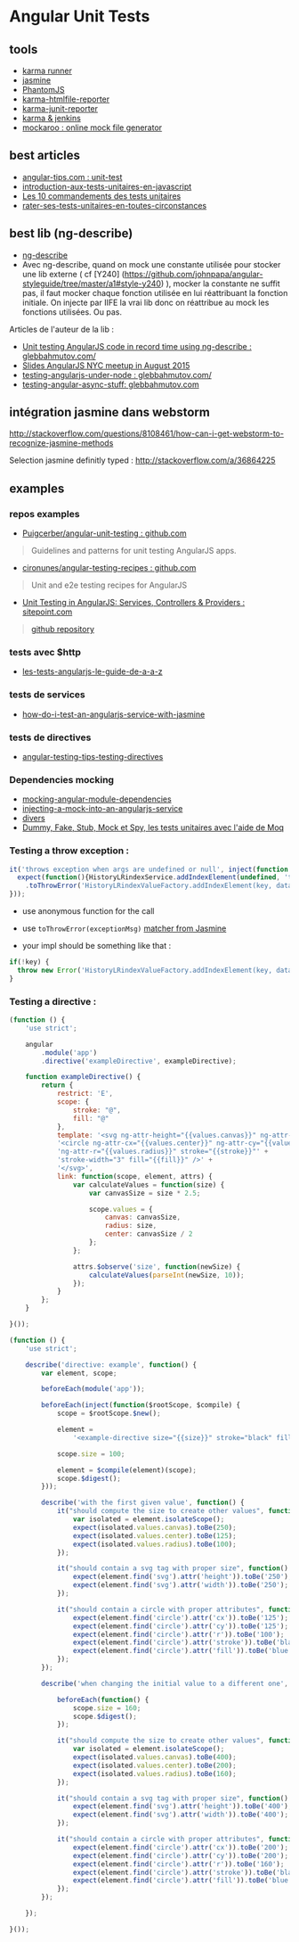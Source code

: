 
# Angular Unit Tests

## tools
- [karma runner](http://karma-runner.github.io/0.13/index.html)
- [jasmine](http://jasmine.github.io/)
- [PhantomJS](http://phantomjs.org/)
- [karma-htmlfile-reporter](https://github.com/matthias-schuetz/karma-htmlfile-reporter)
- [karma-junit-reporter](https://github.com/karma-runner/karma-junit-reporter)
- [karma & jenkins](http://karma-runner.github.io/0.12/plus/jenkins.html)
- [mockaroo : online mock file generator](https://www.mockaroo.com/)

## best articles 
- [angular-tips.com : unit-test](http://angular-tips.com/blog/categories/unit-test/)
- [introduction-aux-tests-unitaires-en-javascript](http://blog.xebia.fr/2013/03/21/introduction-aux-tests-unitaires-en-javascript/)
- [Les 10 commandements des tests unitaires](http://blog.xebia.fr/2008/04/11/les-10-commandements-des-tests-unitaires/)
- [rater-ses-tests-unitaires-en-toutes-circonstances](http://blog.soat.fr/2013/11/10-trucs-infaillibles-pour-rater-ses-tests-unitaires-en-toutes-circonstances-22/)

## best lib (ng-describe)
- [ng-describe](https://github.com/kensho/ng-describe)
- Avec ng-describe, quand on mock une constante utilisée pour stocker une lib externe ( cf [Y240] (https://github.com/johnpapa/angular-styleguide/tree/master/a1#style-y240) ), mocker la constante ne suffit pas, il faut mocker chaque fonction utilisée en lui réattribuant la fonction initiale.
On injecte par IIFE la vrai lib donc on réattribue au mock les fonctions utilisées. Ou pas.

Articles de l'auteur de la lib :
- [Unit testing AngularJS code in record time using ng-describe : glebbahmutov.com/](https://glebbahmutov.com/blog/1-2-3-tested/)
- [Slides AngularJS NYC meetup in August 2015](http://slides.com/bahmutov/ng-describe#/)
- [testing-angularjs-under-node : glebbahmutov.com/](https://glebbahmutov.com/blog/testing-angularjs-under-node/)
- [testing-angular-async-stuff: glebbahmutov.com](https://glebbahmutov.com/blog/testing-angular-async-stuff/)

## intégration jasmine dans webstorm

http://stackoverflow.com/questions/8108461/how-can-i-get-webstorm-to-recognize-jasmine-methods

Selection jasmine definitly typed : http://stackoverflow.com/a/36864225

## examples

### repos examples
- [Puigcerber/angular-unit-testing : github.com](https://github.com/Puigcerber/angular-unit-testing)
> Guidelines and patterns for unit testing AngularJS apps.

- [cironunes/angular-testing-recipes : github.com](https://github.com/cironunes/angular-testing-recipes)
> Unit and e2e testing recipes for AngularJS 

- [Unit Testing in AngularJS: Services, Controllers & Providers : sitepoint.com](https://www.sitepoint.com/unit-testing-angularjs-services-controllers-providers/)
> [github repository](https://github.com/sitepoint-editors/angular-js-unit-testing-services-controllers-providers)

### tests avec $http
- [les-tests-angularjs-le-guide-de-a-a-z](http://blog.occitech.fr/2013/10/les-tests-angularjs-le-guide-de-a-a-z-partie-1-les-tests-unitaires/)

### tests de services
- [how-do-i-test-an-angularjs-service-with-jasmine](http://stackoverflow.com/questions/13013772/how-do-i-test-an-angularjs-service-with-jasmine)

### tests de directives 
- [angular-testing-tips-testing-directives](https://www.sitepoint.com/angular-testing-tips-testing-directives/)

### Dependencies mocking
- [mocking-angular-module-dependencies](http://stackoverflow.com/questions/17554727/mocking-angular-module-dependencies-in-jasmine-unit-tests)
- [injecting-a-mock-into-an-angularjs-service](http://stackoverflow.com/questions/14773269/injecting-a-mock-into-an-angularjs-service/18756347#18756347)
- [divers](http://www.sitepoint.com/mocking-dependencies-angularjs-tests/)
- [Dummy, Fake, Stub, Mock et Spy, les tests unitaires avec l'aide de Moq](http://blog.softit.fr/post/dummy-fake-stub-mock-et-spy-les-tests-unitaires-avec-l-aide-de-moq)

### Testing a throw exception :

```javascript
it('throws exception when args are undefined or null', inject(function (HistoryLRindexService) {
  expect(function(){HistoryLRindexService.addIndexElement(undefined, 'toto');})
    .toThrowError('HistoryLRindexValueFactory.addIndexElement(key, data) error : key null or undefined');
}));
```

- use anonymous function for the call
- use `toThrowError(exceptionMsg)` [matcher from Jasmine](http://jasmine.github.io/2.3/introduction.html#section-Included_Matchers)

- your impl should be something like that :
```javascript
if(!key) {
  throw new Error('HistoryLRindexValueFactory.addIndexElement(key, data) error : key null or undefined');
}
```

### Testing a directive : 

```javascript
(function () {
    'use strict';

    angular
        .module('app')
        .directive('exampleDirective', exampleDirective);

    function exampleDirective() {
        return {
            restrict: 'E',
            scope: {
                stroke: "@",
                fill: "@"
            },
            template: '<svg ng-attr-height="{{values.canvas}}" ng-attr-width="{{values.canvas}}" class="gray">' +
            '<circle ng-attr-cx="{{values.center}}" ng-attr-cy="{{values.center}}"' +
            'ng-attr-r="{{values.radius}}" stroke="{{stroke}}"' +
            'stroke-width="3" fill="{{fill}}" />' +
            '</svg>',
            link: function(scope, element, attrs) {
                var calculateValues = function(size) {
                    var canvasSize = size * 2.5;

                    scope.values = {
                        canvas: canvasSize,
                        radius: size,
                        center: canvasSize / 2
                    };
                };

                attrs.$observe('size', function(newSize) {
                    calculateValues(parseInt(newSize, 10));
                });
            }
        };
    }

}());
```

```javascript
(function () {
    'use strict';

    describe('directive: example', function() {
        var element, scope;

        beforeEach(module('app'));

        beforeEach(inject(function($rootScope, $compile) {
            scope = $rootScope.$new();

            element =
                '<example-directive size="{{size}}" stroke="black" fill="blue"></example-directive>';

            scope.size = 100;

            element = $compile(element)(scope);
            scope.$digest();
        }));

        describe('with the first given value', function() {
            it("should compute the size to create other values", function() {
                var isolated = element.isolateScope();
                expect(isolated.values.canvas).toBe(250);
                expect(isolated.values.center).toBe(125);
                expect(isolated.values.radius).toBe(100);
            });

            it("should contain a svg tag with proper size", function() {
                expect(element.find('svg').attr('height')).toBe('250');
                expect(element.find('svg').attr('width')).toBe('250');
            });

            it("should contain a circle with proper attributes", function() {
                expect(element.find('circle').attr('cx')).toBe('125');
                expect(element.find('circle').attr('cy')).toBe('125');
                expect(element.find('circle').attr('r')).toBe('100');
                expect(element.find('circle').attr('stroke')).toBe('black');
                expect(element.find('circle').attr('fill')).toBe('blue');
            });
        });

        describe('when changing the initial value to a different one', function() {

            beforeEach(function() {
                scope.size = 160;
                scope.$digest();
            });

            it("should compute the size to create other values", function() {
                var isolated = element.isolateScope();
                expect(isolated.values.canvas).toBe(400);
                expect(isolated.values.center).toBe(200);
                expect(isolated.values.radius).toBe(160);
            });

            it("should contain a svg tag with proper size", function() {
                expect(element.find('svg').attr('height')).toBe('400');
                expect(element.find('svg').attr('width')).toBe('400');
            });

            it("should contain a circle with proper attributes", function() {
                expect(element.find('circle').attr('cx')).toBe('200');
                expect(element.find('circle').attr('cy')).toBe('200');
                expect(element.find('circle').attr('r')).toBe('160');
                expect(element.find('circle').attr('stroke')).toBe('black');
                expect(element.find('circle').attr('fill')).toBe('blue');
            });
        });

    });

}());
```

